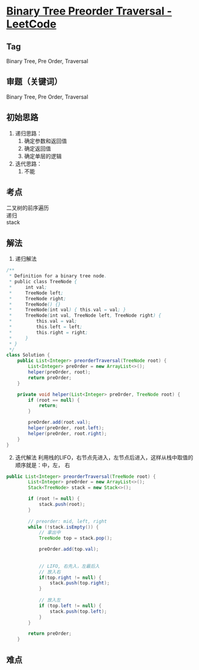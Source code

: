 # [Binary Tree Preorder Traversal - LeetCode](https://leetcode.com/problems/binary-tree-preorder-traversal/description/)

## Tag
Binary Tree, Pre Order, Traversal

## 审题（关键词） 
Binary Tree, Pre Order, Traversal

## 初始思路  
1. 递归思路：
	1. 确定参数和返回值
	2. 确定返回值
	3. 确定单层的逻辑
2. 迭代思路：
	1. 不能
## 考点  
二叉树的前序遍历  
递归  
stack  

## 解法  
1. 递归解法
```java
/**
 * Definition for a binary tree node.
 * public class TreeNode {
 *     int val;
 *     TreeNode left;
 *     TreeNode right;
 *     TreeNode() {}
 *     TreeNode(int val) { this.val = val; }
 *     TreeNode(int val, TreeNode left, TreeNode right) {
 *         this.val = val;
 *         this.left = left;
 *         this.right = right;
 *     }
 * }
 */
class Solution {
    public List<Integer> preorderTraversal(TreeNode root) {
        List<Integer> preOrder = new ArrayList<>();
        helper(preOrder, root);
        return preOrder;
    }

    private void helper(List<Integer> preOrder, TreeNode root) {
        if (root == null) {
            return;
        }

        preOrder.add(root.val);
        helper(preOrder, root.left);
        helper(preOrder, root.right);
    }
}
```
2. 迭代解法
利用栈的LIFO，右节点先进入，左节点后进入，这样从栈中取值的顺序就是：中，左， 右

```java
public List<Integer> preorderTraversal(TreeNode root) {
        List<Integer> preOrder = new ArrayList<>();
        Stack<TreeNode> stack = new Stack<>();

        if (root != null) {
            stack.push(root);
        }
            
        // preorder: mid, left, right
        while (!stack.isEmpty()) {
            // 拿出中
            TreeNode top = stack.pop();

            preOrder.add(top.val);
            
            
            // LIFO, 右先入，左最后入
            // 放入右
            if(top.right != null) {
                stack.push(top.right);
            }
            
            // 放入左
            if (top.left != null) {
                stack.push(top.left);
            }
        }

        return preOrder;
    }
```
## 难点
